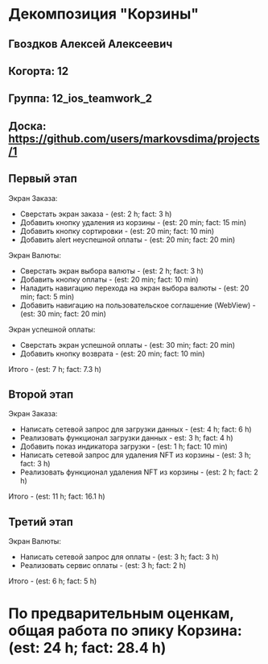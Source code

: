 # Декомпозиция "Корзины"

## Гвоздков Алексей Алексеевич
## Когорта: 12
## Группа: 12_ios_teamwork_2
## Доска: https://github.com/users/markovsdima/projects/1


## Первый этап

Экран Заказа:
- Сверстать экран заказа - (est: 2 h; fact: 3 h)
- Добавить кнопку удаления из корзины - (est: 20 min; fact: 15 min)
- Добавить кнопку сортировки - (est: 20 min; fact: 10 min)
- Добавить alert неуспешной оплаты - (est: 20 min; fact: 20 min)

Экран Валюты:
- Сверстать экран выбора валюты - (est: 2 h; fact: 3 h)
- Добавить кнопку оплаты - (est: 20 min; fact: 10 min)
- Наладить навигацию перехода на экран выбора валюты - (est: 20 min; fact: 5 min)
- Добавить навигацию на пользовательское соглашение (WebView) - (est: 30 min; fact: 20 min)

Экран успешной оплаты:
- Сверстать экран успешной оплаты - (est: 30 min; fact: 20 min)
- Добавить кнопку возврата - (est: 20 min; fact: 10 min)

Итого - (est: 7 h; fact: 7.3 h)


## Второй этап

Экран Заказа:
- Написать сетевой запрос для загрузки данных - (est: 4 h; fact: 6 h)
- Реализовать функционал загрузки данных - est: 3 h; fact: 4 h)
- Добавить показ индикатора загрузки - (est: 1 h; fact: 10 min)
- Написать сетевой запрос для удаления NFT из корзины - (est: 3 h; fact: 3 h)
- Реализовать функционал удаления NFT из корзины - (est: 2 h; fact: 2 h)

Итого - (est: 11 h; fact: 16.1 h)


## Третий этап

Экран Валюты:
- Написать сетевой запрос для оплаты - (est: 3 h; fact: 3 h)
- Реализовать сервис оплаты - (est: 3 h; fact: 2 h)



Итого - (est: 6 h; fact: 5 h)

# По предварительным оценкам, общая работа по эпику Корзина: (est: 24 h; fact: 28.4 h)
